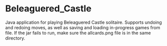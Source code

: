# Beleaguered_Castle
Java application for playing Beleaguered Castle solitaire.
Supports undoing and redoing moves, as well as saving and loading in-progress games from file.
If the jar fails to run, make sure the allcards.png file is in the same directory.
